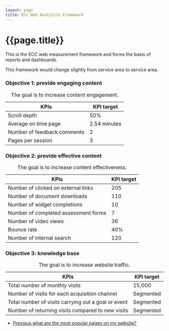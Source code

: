 ```yaml
---
layout: page
title: ECC Web Analytics Framework
---
```

# {{page.title}}

This is the ECC web measurement framework and forms the basis of reports and dashboards.

This framework would change slightly from service area to service area.

### Objective 1: provide engaging content  

<div class="table">
<table>
  <caption>The goal is to increase content engagement.</caption>
    <thead>
      <tr>
        <th scope="col">KPIs</th>
        <th scope="col">KPI target</th>
      </tr>
    </thead>
    <tbody>
      <tr>
        <td>Scroll depth</td>
        <td>50%</td>
      </tr>
      <tr>
        <td>Average on time page</td>
        <td>2.54 minutes</td>
      </tr>
      <tr>
        <td>Number of feedback comments</td>
        <td>2</td>
      </tr>
      <tr>
        <td>Pages per session</td>
        <td>3</td>
      </tr>
    </tbody>
</table>
</div>

### Objective 2: provide effective content

<div class="table">
<table>
  <caption>The goal is to increase content effectiveness.</caption>
    <thead>
      <tr>
        <th scope="col">KPIs</th>
        <th scope="col">KPI target</th>
      </tr>
    </thead>
    <tbody>
      <tr>
        <td>Number of clicked on external links</td>
        <td>205</td>
      </tr>
      <tr>
        <td>Number of document downloads </td>
        <td>110</td>
      </tr>
      <tr>
        <td>Number of widget completions</td>
        <td>10</td>
      </tr>
      <tr>
        <td>Number of completed assessment forms</td>
        <td>7</td>
      </tr>
      <tr>
        <td>Number of video views</td>
        <td>36</td>
      </tr>
      <tr>
        <td>Bounce rate</td>
        <td>40%</td>
      </tr>
      <tr>
        <td>Number of internal search</td>
        <td>120</td>
      </tr>
    </tbody>
</table>
</div>

### Objective 3: knowledge base

<div class="table">
<table>
  <caption>The goal is to increase website traffic.</caption>
    <thead>
      <tr>
        <th scope="col">KPIs</th>
        <th scope="col">KPI target</th>
      </tr>
    </thead>
    <tbody>
      <tr>
        <td>Total number of monthly visits</td>
        <td>15,000</td>
      </tr>
      <tr>
        <td>Number of visits for each acquisition channel</td>
        <td>Segmented</td>
      </tr>
      <tr>
        <td>Total number of visits carrying out a goal or event</td>
        <td>Segmented</td>
      </tr>
      <tr>
        <td>Number of returning visits compared to new visits </td>
        <td>Segmented</td>
      </tr>
    </tbody>
</table>
</div>

<nav class="pagination" aria-label="pagination">
  <ul>
    <li class="prev">
      <a href="What-are-the-most-popular-pages-on-my-website">
        <span class="pagination-item">
          <span class="fas fa-arrow-left"></span>Previous
        </span>
        <span>what are the most popular pages on my website?</span>
      </a>
    </li>
  </ul>
</nav>
